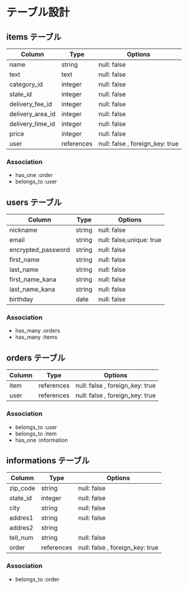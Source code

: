 # テーブル設計

## items テーブル

| Column           | Type       | Options                         |
| ---------------- | ---------- | ------------------------------- |
| name             | string     | null: false                     |
| text             | text       | null: false                     |
| category_id      | integer    | null: false                     |
| state_id         | integer    | null: false                     |
| delivery_fee_id  | integer    | null: false                     |
| delivery_area_id | integer    | null: false                     |
| delivery_time_id | integer    | null: false                     |
| price            | integer    | null: false                     |
| user             | references | null: false , foreign_key: true |

### Association

- has_one    :order
- belongs_to :user

## users テーブル

| Column             | Type   | Options                  |
| ------------------ | ------ | ------------------------ |
| nickname           | string | null: false              |
| email              | string | null: false,unique: true |
| encrypted_password | string | null: false              |
| first_name         | string | null: false              |
| last_name          | string | null: false              |
| first_name_kana    | string | null: false              |
| last_name_kana     | string | null: false              |
| birthday           | date   | null: false              |

### Association

- has_many :orders
- has_many :items

## orders テーブル

| Column      | Type       | Options                         |
| ----------- | ---------- | ------------------------------- |
| item        | references | null: false , foreign_key: true |
| user        | references | null: false , foreign_key: true |

### Association

- belongs_to :user
- belongs_to :item
- has_one    :information

## informations テーブル

| Column        | Type       | Options                         |
| ------------- | ---------- | ------------------------------- |
| zip_code      | string     | null: false                     |
| state_id      | integer    | null: false                     |
| city          | string     | null: false                     |
| addres1       | string     | null: false                     |
| addres2       | string     |                                 |
| tell_num      | string     | null: false                     |
| order         | references | null: false , foreign_key: true |

### Association

- belongs_to :order